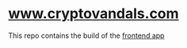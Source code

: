 # www.cryptovandals.com

This repo contains the build of the [frontend app](https://github.com/crytpovandals/frontend)
